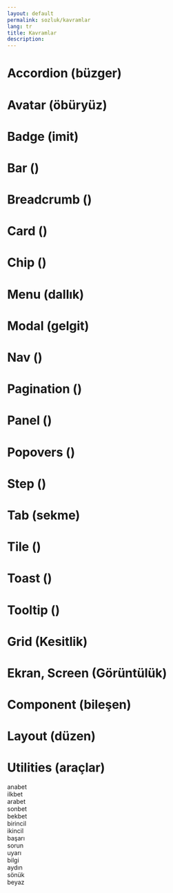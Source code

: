```yaml
---
layout: default
permalink: sozluk/kavramlar
lang: tr
title: Kavramlar
description: 
---
```


# Accordion (büzger)

# Avatar (öbüryüz)

# Badge (imit)

# Bar ()

# Breadcrumb ()

# Card ()

# Chip ()

# Menu (dallık)

# Modal (gelgit)

# Nav ()

# Pagination ()

# Panel ()

# Popovers ()

# Step ()

# Tab (sekme)

# Tile ()

# Toast ()

# Tooltip ()

# Grid (Kesitlik)

# Ekran, Screen (Görüntülük)

# Component (bileşen)

# Layout (düzen)

# Utilities (araçlar)

<div class="anabet">
	anabet
</div>
<div class="ilkbet">
	ilkbet
</div>
<div class="arabet">
	arabet
</div>
<div class="sonbet">
	sonbet
</div>
<div class="bekbet">
	bekbet
</div>
<div class="birincil">
	birincil
</div>
<div class="ikincil">
	ikincil
</div>
<div class="başarı">
	başarı
</div>
<div class="sorun">
	sorun
</div>
<div class="uyarı">
	uyarı
</div>
<div class="bilgi">
	bilgi
</div>
<div class="aydın">
	aydın
</div>
<div class="sönük">
	sönük
</div>
<div class="beyaz">
	beyaz
</div>
